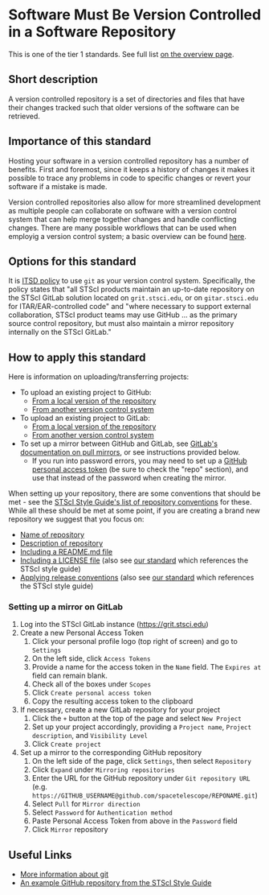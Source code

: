 # Software Must Be Version Controlled in a Software Repository

This is one of the tier 1 standards. See full list [on the overview page](README.md).

## Short description
A version controlled repository is a set of directories and files that have their changes tracked such that older versions of the software can be retrieved.

## Importance of this standard
Hosting your software in a version controlled repository has a number of benefits. First and foremost, since it keeps a history of changes it makes it possible to trace any problems in code to specific changes or revert your software if a mistake is made.

Version controlled repositories also allow for more streamlined development as multiple people can collaborate on software with a version control system that can help merge together changes and handle conflicting changes. There are many possible workflows that can be used when employig a version control system; a basic overview can be found [here](https://www.atlassian.com/git/tutorials/comparing-workflows).

## Options for this standard
It is [ITSD policy](https://innerspace.stsci.edu/display/isec/Source+Code+Control) to use `git` as your version control system. Specifically, the policy states that "all STScI products maintain an up-to-date repository on the STScI GitLab solution located on `grit.stsci.edu`, or on `gitar.stsci.edu` for ITAR/EAR-controlled code" and "where necessary to support external collaboration, STScI product teams may use GitHub ... as the primary source control repository, but must also maintain a mirror repository internally on the STScI GitLab."

## How to apply this standard
Here is information on uploading/transferring projects:
- To upload an existing project to GitHub:
    - [From a local version of the repository](https://help.github.com/en/articles/adding-an-existing-project-to-github-using-the-command-line)
    - [From another version control system](https://help.github.com/en/articles/importing-source-code-to-github)
- To upload an existing project to GitLab:
    - [From a local version of the repository](https://docs.gitlab.com/ee/gitlab-basics/create-project.html#push-to-create-a-new-project)
    - [From another version control system](https://docs.gitlab.com/ee/user/project/import/index.html)
- To set up a mirror between GitHub and GitLab, see [GitLab's documentation on pull mirrors](https://docs.gitlab.com/ee/workflow/repository_mirroring.html#pulling-from-a-remote-repository-starter), or see instructions provided below.
    - If you run into password errors, you may need to set up a [GitHub personal access token](https://help.github.com/en/articles/creating-a-personal-access-token-for-the-command-line) (be sure to check the "repo" section), and use that instead of the password when creating the mirror.

When setting up your repository, there are some conventions that should be met - see the [STScI Style Guide's list of repository conventions](https://github.com/spacetelescope/style-guides/blob/master/guides/github-repositories.md#conventions) for these. While all these should be met at some point, if you are creating a brand new repository we suggest that you focus on:
- [Name of repository](https://github.com/spacetelescope/style-guides/blob/master/guides/github-repositories.md#naming)
- [Description of repository](https://github.com/spacetelescope/style-guides/blob/master/guides/github-repositories.md#repository-descriptions)
- [Including a README.md file](https://github.com/spacetelescope/style-guides/blob/master/guides/github-repositories.md#readmemd)
- [Including a LICENSE file](https://github.com/spacetelescope/style-guides/blob/master/guides/github-repositories.md#license) (also see [our standard](license_file.md) which references the STScI style guide)
- [Applying release conventions](https://github.com/spacetelescope/style-guides/blob/master/guides/github-repositories.md#releases) (also see [our standard](versioned_releases.md) which references the STScI style guide)

### Setting up a mirror on GitLab

1. Log into the STScI GitLab instance (https://grit.stsci.edu)
2. Create a new Personal Access Token
    1. Click your personal profile logo (top right of screen) and go to `Settings`
    2. On the left side, click `Access Tokens`
    3. Provide a name for the access token in the `Name` field.  The `Expires at` field can remain blank.
    4. Check all of the boxes under `Scopes`
    5. Click `Create personal access token`
    6. Copy the resulting access token to the clipboard
3. If necessary, create a new GitLab repository for your project
    1. Click the `+` button at the top of the page and select `New Project`
    2. Set up your project accordingly, providing a `Project name`, `Project description`, and `Visibility Level`
    3. Click `Create project`
4. Set up a mirror to the corresponding GitHub repository
    1. On the left side of the page, click `Settings`, then select `Repository`
    2. Click `Expand` under `Mirroring repositories`
    3. Enter the URL for the GitHub repository under `Git repository URL` (e.g. `https://GITHUB_USERNAME@github.com/spacetelescope/REPONAME.git`)
    4. Select `Pull` for `Mirror direction`
    5. Select `Password` for `Authentication method`
    6. Paste Personal Access Token from above in the `Password` field
    7. Click `Mirror` repository

## Useful Links
- [More information about git](https://git-scm.com/about)
- [An example GitHub repository from the STScI Style Guide](https://github.com/spacetelescope/stsci-package-template)